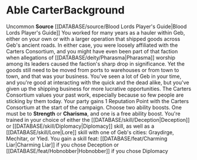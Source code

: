 ﻿---
id: '318'
name: Able Carter
source: '[[DATABASE/source/Blood Lords Player''s Guide|Blood Lords Player''s Guide]]'

---
# Able Carter<span class="item-type">Background</span>

<span class="trait-uncommon item-trait">Uncommon</span>
**Source** [[DATABASE/source/Blood Lords Player's Guide|Blood Lords Player's Guide]]
You worked for many years as a hauler within Geb, either on your own or with a larger operation that shipped goods across Geb's ancient roads. In either case, you were loosely affiliated with the Carters Consortium, and you might have even been part of that faction when allegations of [[DATABASE/deity/Pharasma|Pharasma]] worship among its leaders caused the faction's sharp drop in significance.
 Yet the goods still need to be moved from ports to warehouses or from town to town, and that was your business. You've seen a lot of Geb in your time, and you're good at interacting with the quick and the dead alike, but you've given up the shipping business for more lucrative opportunities.
The Carters Consortium values your past work, especially because so few people are sticking by them today. Your party gains 1 Reputation Point with the Carters Consortium at the start of the campaign.
Choose two ability boosts. One must be to **Strength** or **Charisma**, and one is a free ability boost.
You're trained in your choice of either the [[DATABASE/skill/Deception|Deception]] or [[DATABASE/skill/Diplomacy|Diplomacy]] skill, as well as a [[DATABASE/skill/Lore|Lore]] skill with one of Geb's cities: Graydirge, Mechitar, or Yled. You gain a skill feat: [[DATABASE/feat/Charming Liar|Charming Liar]] if you chose Deception or [[DATABASE/feat/Hobnobber|Hobnobber]] if you chose Diplomacy